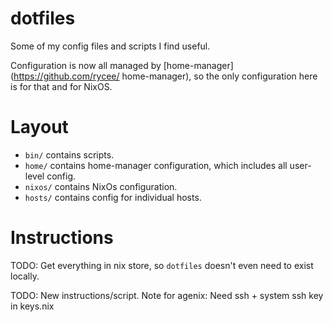 # dotfiles
Some of my config files and scripts I find useful.

Configuration is now all managed by [home-manager](https://github.com/rycee/
home-manager), so the only configuration here is for that and for NixOS.

# Layout

* `bin/` contains scripts.
* `home/` contains home-manager configuration, which includes all user-level
  config.
* `nixos/` contains NixOs configuration.
* `hosts/` contains config for individual hosts.

# Instructions

<!-- 1. Set HOSTNAME -->
<!-- 2. Create `home.nix` and/or `configuration.nix` in hosts/HOSTNAME. -->
<!-- 3. Add entry in flake.nix for HOSTNAME. -->
<!-- 4. Enable experimantal features for "nix-command" and "flakes". -->
<!-- 5. Run ./install.sh -->
<!-- 6. Run `just up` to verify and get any updates. -->

TODO: Get everything in nix store, so `dotfiles` doesn't even need to exist locally.

TODO: New instructions/script.
Note for agenix: Need ssh + system ssh key in keys.nix

